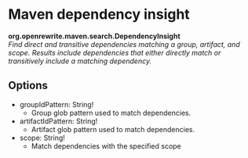 # Maven dependency insight

**org.openrewrite.maven.search.DependencyInsight**  
_Find direct and transitive dependencies matching a group, artifact, and scope. Results include dependencies that either directly match or transitively include a matching dependency._

## Options

* groupIdPattern: String!
  * Group glob pattern used to match dependencies.
* artifactIdPattern: String!
  * Artifact glob pattern used to match dependencies.
* scope: String!
  * Match dependencies with the specified scope


